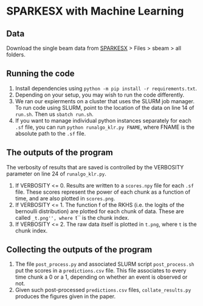 # SPARKESX with Machine Learning

## Data
Download the single beam data from [SPARKESX](https://doi.org/10.25919/fd4f-0g20) > Files > sbeam > all folders.

## Running the code
1. Install dependencies using ``python -m pip install -r requirements.txt``.
2. Depending on your setup, you may wish to run the code differently. 
3. We ran our expierments on a cluster that uses the SLURM job manager. To run code using SLURM, point to the location of the data on line 14 of ``run.sh``. Then us ``sbatch run.sh``.
4. If you want to manage individual python instances separately for each ``.sf`` file, you can run ``python runalgo_klr.py FNAME``, where FNAME is the absolute path to the ``.sf`` file.

## The outputs of the program
The verbosity of results that are saved is controlled by the VERBOSITY parameter on line 24 of ``runalgo_klr.py``.
1. If VERBOSITY <= 0. Results are written to a ``scores.npy`` file for each ``.sf`` file. These scores represent the power of each chunk as a function of time, and are also plotted in ``scores.png``.
2. If VERBOSITY <= 1. The function f of the RKHS (i.e. the logits of the bernoulli distribution) are plotted for each chunk of data. These are called ``_t.png'', where ``t`` is the chunk index. 
3. If VERBOSITY <= 2. The raw data itself is plotted in ``t.png``, where ``t`` is the chunk index.

## Collecting the outputs of the program
1. The file ``post_process.py`` and associated SLURM script ``post_process.sh`` put the scores in a ``predictions.csv`` file. This file associates to every time chunk a 0 or a 1, depending on whether an event is observed or not.
2. Given such post-processed ``predictions.csv`` files, ``collate_results.py`` produces the figures given in the paper. 
